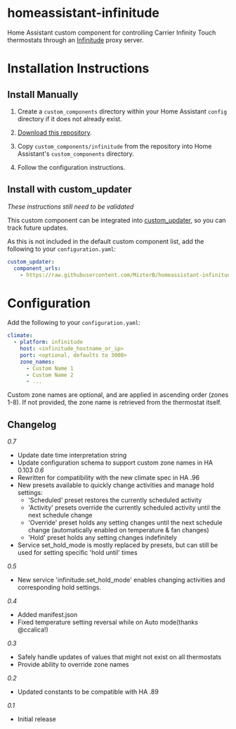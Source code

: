 # homeassistant-infinitude
Home Assistant custom component for controlling Carrier Infinity Touch thermostats through an [Infinitude](https://github.com/nebulous/infinitude) proxy server.

# Installation Instructions

## Install Manually

1. Create a `custom_components` directory within your Home Assistant `config` directory if it does not already exist.

2. [Download this repository](https://github.com/MizterB/homeassistant-infinitude/archive/master.zip).

3. Copy `custom_components/infinitude` from the repository into Home Assistant's `custom_components` directory.

4. Follow the configuration instructions.

## Install with custom_updater
_These instructions still need to be validated_

This custom component can be integrated into [custom_updater](https://github.com/custom-components/custom_updater), so you can track future updates.  

As this is not included in the default custom component list, add the following to your `configuration.yaml`:

```yaml
custom_updater:
  component_urls:
    - https://raw.githubusercontent.com/MizterB/homeassistant-infinitude/master/custom_components.json
```

# Configuration
Add the following to your `configuration.yaml`:
```yaml
climate:
  - platform: infinitude
    host: <infinitude_hostname_or_ip>
    port: <optional, defaults to 3000>
    zone_names:
      - Custom Name 1
      - Custom Name 2
      - ...
```
Custom zone names are optional, and are applied in ascending order (zones 1-8).  If not provided, the zone name is retrieved from the thermostat itself.
## Changelog
*0.7*
- Update date time interpretation string
- Update configuration schema to support custom zone names in HA 0.103
*0.6*
- Rewritten for compatibility with the new climate spec in HA .96
- New presets available to quickly change activities and manage hold settings:
  - 'Scheduled' preset restores the currently scheduled activity
  - 'Activity' presets override the currently scheduled activity until the next schedule change
  - 'Override' preset holds any setting changes until the next schedule change (automatically enabled on temperature & fan changes)
  - 'Hold' preset holds any setting changes indefinitely
- Service set_hold_mode is mostly replaced by presets, but can still be used for setting specific 'hold until' times

*0.5*
- New service 'infinitude.set_hold_mode' enables changing activities and corresponding hold settings.

*0.4*
- Added manifest.json
- Fixed temperature setting reversal while on Auto mode(thanks @ccalica!)

*0.3*
- Safely handle updates of values that might not exist on all thermostats
- Provide ability to override zone names

*0.2*
- Updated constants to be compatible with HA .89

*0.1*
- Initial release
